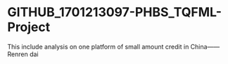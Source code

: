 # GITHUB_1701213097-PHBS_TQFML-Project
This include analysis on one platform of small amount credit in China——Renren dai
